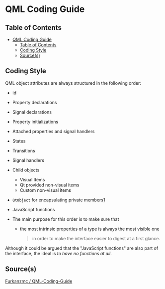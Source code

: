 # QML Coding Guide

## Table of Contents

- [QML Coding Guide](#qml-coding-guide)
  - [Table of Contents](#table-of-contents)
  - [Coding Style](#coding-style)
  - [Source(s)](#sources)

## Coding Style

QML object attributes are always structured in the following order:

- id
- Property declarations
- Signal declarations
- Property initializations
- Attached properties and signal handlers
- States
- Transitions
- Signal handlers
- Child objects
  - Visual Items
  - Qt provided non-visual items
  - Custom non-visual items
- `QtObject` for encapsulating private members[1](https://bugreports.qt.io/browse/QTBUG-11984)
- JavaScript functions

- The main purpose for this order is to make sure that 
  - the most intrinsic properties of a type is always the most visible one 
    > in order to make the interface easier to digest at a first glance.

Although it could be argued that the "JavaScript functions" are also part of the interface, the ideal is _to have no functions at all_.

## Source(s)

[Furkanzmc / QML-Coding-Guide](https://github.com/Furkanzmc/QML-Coding-Guide/)
